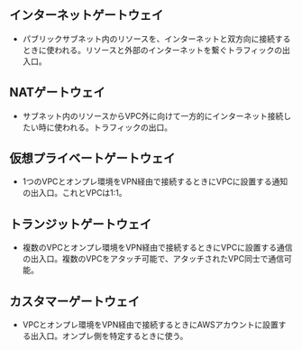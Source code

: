 ## インターネットゲートウェイ
- パブリックサブネット内のリソースを、インターネットと双方向に接続するときに使われる。リソースと外部のインターネットを繋ぐトラフィックの出入口。
## NATゲートウェイ
- サブネット内のリソースからVPC外に向けて一方的にインターネット接続したい時に使われる。トラフィックの出口。
## 仮想プライベートゲートウェイ
- 1つのVPCとオンプレ環境をVPN経由で接続するときにVPCに設置する通知の出入口。これとVPCは1:1。
## トランジットゲートウェイ
- 複数のVPCとオンプレ環境をVPN経由で接続するときにVPCに設置する通信の出入口。複数のVPCをアタッチ可能で、アタッチされたVPC同士で通信可能。
## カスタマーゲートウェイ
- VPCとオンプレ環境をVPN経由で接続するときにAWSアカウントに設置する出入口。オンプレ側を特定するときに使う。
